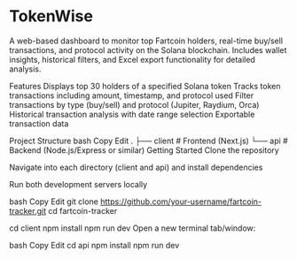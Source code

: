 # TokenWise
A web-based dashboard to monitor top Fartcoin holders, real-time buy/sell transactions, and protocol activity on the Solana blockchain. Includes wallet insights, historical filters, and Excel export functionality for detailed analysis.

Features
Displays top 30 holders of a specified Solana token
Tracks token transactions including amount, timestamp, and protocol used
Filter transactions by type (buy/sell) and protocol (Jupiter, Raydium, Orca)
Historical transaction analysis with date range selection
Exportable transaction data

Project Structure
bash
Copy
Edit
.
├── client   # Frontend (Next.js)
└── api      # Backend (Node.js/Express or similar)
Getting Started
Clone the repository

Navigate into each directory (client and api) and install dependencies

Run both development servers locally

bash
Copy
Edit
git clone https://github.com/your-username/fartcoin-tracker.git
cd fartcoin-tracker

cd client
npm install
npm run dev
Open a new terminal tab/window:

bash
Copy
Edit
cd api
npm install
npm run dev
